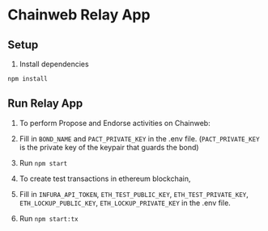 # Chainweb Relay App


## Setup

1. Install dependencies

```
npm install
```

## Run Relay App
1. To perform Propose and Endorse activities on Chainweb:
  1. Fill in `BOND_NAME` and `PACT_PRIVATE_KEY` in the .env file. (`PACT_PRIVATE_KEY` is the private key of the keypair that guards the bond)
  2. Run `npm start`

2.  To create test transactions in ethereum blockchain,
  1. Fill in `INFURA_API_TOKEN`, `ETH_TEST_PUBLIC_KEY`, `ETH_TEST_PRIVATE_KEY`, `ETH_LOCKUP_PUBLIC_KEY`, `ETH_LOCKUP_PRIVATE_KEY` in the .env file.
  2. Run `npm start:tx`
